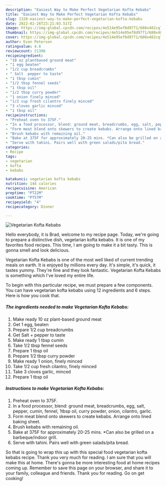 ```yaml
---
description: "Easiest Way to Make Perfect Vegetarian Kofta Kebabs"
title: "Easiest Way to Make Perfect Vegetarian Kofta Kebabs"
slug: 1328-easiest-way-to-make-perfect-vegetarian-kofta-kebabs
date: 2022-02-26T23:21:03.517Z
image: https://img-global.cpcdn.com/recipes/4e514e95ef8d9771/680x482cq70/vegetarian-kofta-kebabs-recipe-main-photo.jpg
thumbnail: https://img-global.cpcdn.com/recipes/4e514e95ef8d9771/680x482cq70/vegetarian-kofta-kebabs-recipe-main-photo.jpg
cover: https://img-global.cpcdn.com/recipes/4e514e95ef8d9771/680x482cq70/vegetarian-kofta-kebabs-recipe-main-photo.jpg
author: Evan Peterson
ratingvalue: 4.6
reviewcount: 21398
recipeingredient:
- "10 oz plantbased ground meat"
- "1 egg beaten"
- "1/2 cup breadcrumbs"
- " Salt  pepper to taste"
- "1 tbsp cumin"
- "1/2 tbsp fennel seeds"
- "1 tbsp oil"
- "1/2 tbsp curry powder"
- "1 onion finely minced"
- "1/2 cup fresh cilantro finely minced"
- "3 cloves garlic minced"
- "1 tbsp oil"
recipeinstructions:
- "Preheat oven to 375F."
- "In a food processor, blend: ground meat, breadcrumbs, egg, salt, pepper, cumin, fennel, 1tbsp oil, curry powder, onion, cilantro, garlic."
- "Form meat blend onto skewers to create kebabs. Arrange onto lined baking sheet."
- "Brush kebabs with remaining oil."
- "Bake at 375F for approximately 20-25 mins. *Can also be grilled on a barbeque/indoor grill."
- "Serve with tahini. Pairs well with green salads/pita bread."
categories:
- Recipe
tags:
- vegetarian
- kofta
- kebabs

katakunci: vegetarian kofta kebabs 
nutrition: 144 calories
recipecuisine: American
preptime: "PT22M"
cooktime: "PT57M"
recipeyield: "4"
recipecategory: Dinner

---
```



![Vegetarian Kofta Kebabs](https://img-global.cpcdn.com/recipes/4e514e95ef8d9771/680x482cq70/vegetarian-kofta-kebabs-recipe-main-photo.jpg)

Hello everybody, it is Brad, welcome to my recipe page. Today, we're going to prepare a distinctive dish, vegetarian kofta kebabs. It is one of my favorites food recipes. This time, I am going to make it a bit tasty. This is gonna smell and look delicious.

Vegetarian Kofta Kebabs is one of the most well liked of current trending meals on earth. It is enjoyed by millions every day. It's simple, it's quick, it tastes yummy. They're fine and they look fantastic. Vegetarian Kofta Kebabs is something which I've loved my entire life.




To begin with this particular recipe, we must prepare a few components. You can have vegetarian kofta kebabs using 12 ingredients and 6 steps. Here is how you cook that.

<!--inarticleads1-->

##### The ingredients needed to make Vegetarian Kofta Kebabs:

1. Make ready 10 oz plant-based ground meat
1. Get 1 egg, beaten
1. Prepare 1/2 cup breadcrumbs
1. Get  Salt + pepper to taste
1. Make ready 1 tbsp cumin
1. Take 1/2 tbsp fennel seeds
1. Prepare 1 tbsp oil
1. Prepare 1/2 tbsp curry powder
1. Make ready 1 onion, finely minced
1. Take 1/2 cup fresh cilantro, finely minced
1. Take 3 cloves garlic, minced
1. Prepare 1 tbsp oil




<!--inarticleads2-->

##### Instructions to make Vegetarian Kofta Kebabs:

1. Preheat oven to 375F.
1. In a food processor, blend: ground meat, breadcrumbs, egg, salt, pepper, cumin, fennel, 1tbsp oil, curry powder, onion, cilantro, garlic.
1. Form meat blend onto skewers to create kebabs. Arrange onto lined baking sheet.
1. Brush kebabs with remaining oil.
1. Bake at 375F for approximately 20-25 mins. *Can also be grilled on a barbeque/indoor grill.
1. Serve with tahini. Pairs well with green salads/pita bread.




So that is going to wrap this up with this special food vegetarian kofta kebabs recipe. Thank you very much for reading. I am sure that you will make this at home. There's gonna be more interesting food at home recipes coming up. Remember to save this page on your browser, and share it to your family, colleague and friends. Thank you for reading. Go on get cooking!
